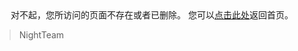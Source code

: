 <center>
对不起，您所访问的页面不存在或者已删除。
您可以<a href="https://wjmars98.github.io/>">点击此处</a>返回首页。
</center>

<blockquote class="blockquote-center">
    NightTeam
</blockquote>
